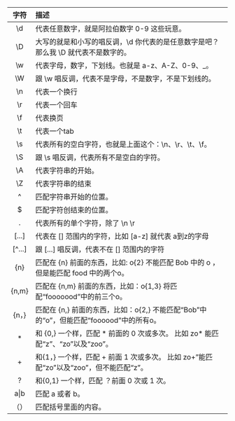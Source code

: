 |字符|描述|
|:-:|:-|
|\d|代表任意数字，就是阿拉伯数字 0-9 这些玩意。|
|\D|大写的就是和小写的唱反调，\d 你代表的是任意数字是吧？那么我 \D 就代表不是数字的。|
|\w|代表字母，数字，下划线。也就是 a-z、A-Z、0-9、_。|
|\W|跟 \w 唱反调，代表不是字母，不是数字，不是下划线的。|
|\n|代表一个换行|
|\r|代表一个回车|
|\f|代表换页|
|\t|代表一个tab|
|\s|代表所有的空白字符，也就是上面这个：\n、\r、\t、\f。|
|\S|跟 \s 唱反调，代表所有不是空白的字符。|
|\A|代表字符串的开始。|
|\Z|代表字符串的结束|
|^|匹配字符串开始的位置。|
|$|匹配字符创结束的位置。|
|.|代表所有的单个字符，除了 \n \r|
|[...]|代表在 [] 范围内的字符，比如 [a-z] 就代表 a到z的字母|
|[^...]|跟 [...] 唱反调，代表不在 [] 范围内的字符|
|{n}|匹配在 {n} 前面的东西，比如: o{2} 不能匹配 Bob 中的 o ，但是能匹配 food 中的两个o。|
|{n,m}|匹配在 {n,m} 前面的东西，比如：o{1,3} 将匹配“fooooood”中的前三个o。|
|{n，}|匹配在 {n,} 前面的东西，比如：o{2,} 不能匹配“Bob”中的“o”，但能匹配“foooood”中的所有o。|
|*|和 {0,} 一个样，匹配 * 前面的 0 次或多次。 比如 zo* 能匹配“z”、“zo”以及“zoo”。|
|+|和{1，} 一个样，匹配 + 前面 1 次或多次。 比如 zo+”能匹配“zo”以及“zoo”，但不能匹配“z”。|
|?|和{0,1} 一个样，匹配 ？前面 0 次或 1 次。|
|a&#124;b|	匹配 a 或者 b。|
|（）|匹配括号里面的内容。|
